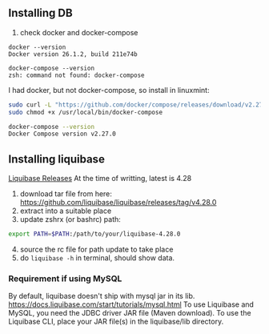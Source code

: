 ## Installing DB

1. check docker and docker-compose

```shell
docker --version
Docker version 26.1.2, build 211e74b

docker-compose --version
zsh: command not found: docker-compose
```

I had docker, but not docker-compose, so install in linuxmint:

```sh
sudo curl -L "https://github.com/docker/compose/releases/download/v2.27.0/docker-compose-$(uname -s)-$(uname -m)" -o /usr/local/bin/docker-compose
sudo chmod +x /usr/local/bin/docker-compose

docker-compose --version
Docker Compose version v2.27.0
```

## Installing liquibase

[Liquibase Releases](https://github.com/liquibase/liquibase/releases)
At the time of writting, latest is 4.28

1. download tar file from here: https://github.com/liquibase/liquibase/releases/tag/v4.28.0
2. extract into a suitable place
3. update zshrx (or bashrc) path:
```sh
export PATH=$PATH:/path/to/your/liquibase-4.28.0
```
4. source the rc file for path update to take place
5. do `liquibase -h` in terminal, should show data.

### Requirement if using MySQL 

By default, liquibase doesn't ship with mysql jar in its lib.
https://docs.liquibase.com/start/tutorials/mysql.html
To use Liquibase and MySQL, you need the JDBC driver JAR file (Maven download).
To use the Liquibase CLI, place your JAR file(s) in the liquibase/lib directory.
